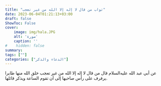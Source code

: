 ```yaml
---
title: "ثواب من قال لا إله إلا الله من غير تعجب"
date: 2023-06-04T01:21:13+03:00
draft: false
ShowToc: False
cover:
    image: img/hala.JPG
    alt: 'صورة'
    caption: ''
#    hidden: false
summary: 
tags: [""]
categories: ["الدعاء والذكر"]
---
```

عن أبي عبد الله عليه‌السلام قال من قال لا إله إلا الله من غير تعجب خلق الله منها
طايرا يرفرف على رأس صاحبها إلى أن تقوم الساعة ويذكر قائلها.

